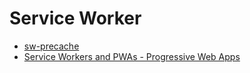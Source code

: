 # Service Worker

* [sw-precache](https://github.com/GoogleChrome/sw-precache)
* [Service Workers and PWAs - Progressive Web Apps](https://infrequently.org/2016/05/service-workers-and-pwas-its-about-reliable-performance-not-offline/)